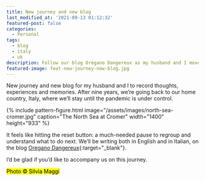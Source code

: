 ```yaml
---
title: New journey and new blog
last_modified_at: '2021-09-13 01:12:32'
featured-post: false
categories:
  - Personal
tags:
  - blog
  - italy
  - uk
description: Follow our blog Oregano Dangereux as my husband and I move back to Italy from the UK.
featured-image: feat-new-journey-new-blog.jpg
---
```

<p class="lead">New journey and new blog for my husband and I to record thoughts, experiences and memories. After nine years, we’re going back to our home country, Italy, where we’ll stay until the pandemic is under control.</p>

<!--more-->

{% include pattern-figure.html image="/assets/images/north-sea-cromer.jpg" caption="The North Sea at Cromer" width="1400" height="933" %}

It feels like hitting the reset button: a much-needed pause to regroup and understand what to do next. We’ll be writing both in English and in Italian, on the blog [Oregano Dangereux](https://oreganodangereux.wordpress.com/){:target="_blank"}.

<p class="detached">I’d be glad if you’d like to accompany us on this journey.</p>

<p class="detached"><mark class="smd-highlight small">Photo &copy; Silvia Maggi</mark></p>
